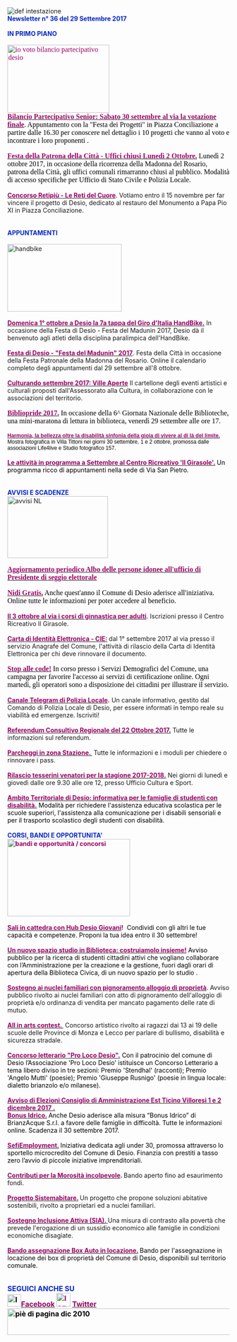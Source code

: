 <html><body><DIV>
<DIV>
<DIV><IMG border=0 alt="def intestazione" src="http://www.comune.desio.mb.it/servizi/gestionedocumentale/visualizzadocumento.aspx?id=6276"> 
<DIV><STRONG><FONT color=#0426c6>Newsletter n° 36 del&nbsp;29 Settembre&nbsp;2017</FONT></STRONG></DIV>
<DIV><FONT color=#0426c6><STRONG></STRONG></FONT>&nbsp;</DIV>
<DIV><FONT color=#0426c6><STRONG>IN PRIMO PIANO</STRONG></FONT></DIV>
<DIV><STRONG><FONT color=#0426c6></FONT></STRONG>&nbsp;</DIV>
<DIV><SPAN style="FONT-SIZE: 12px; FONT-FAMILY: Verdana, Geneva, Arial, Helvetica, sans-serif; WHITE-SPACE: normal; WORD-SPACING: 0px; TEXT-TRANSFORM: none; FLOAT: none; FONT-WEIGHT: normal; COLOR: rgb(0,0,0); FONT-STYLE: normal; ORPHANS: 2; WIDOWS: 2; DISPLAY: inline !important; LETTER-SPACING: normal; TEXT-INDENT: 0px; font-variant-ligatures: normal; font-variant-caps: normal; -webkit-text-stroke-width: 0px; text-decoration-style: initial; text-decoration-color: initial"><FONT size=3 face="Times New Roman"><FONT color=#990066><IMG style="HEIGHT: 154px; WIDTH: 231px" border=0 alt="io voto bilancio partecipativo desio" src="http://www.comune.desio.mb.it/servizi/gestionedocumentale/visualizzadocumento.aspx?id=19055" width=218 height=119></FONT></FONT></SPAN></DIV>
<DIV><SPAN style="FONT-SIZE: 12px; FONT-FAMILY: Verdana, Geneva, Arial, Helvetica, sans-serif; WHITE-SPACE: normal; WORD-SPACING: 0px; TEXT-TRANSFORM: none; FLOAT: none; FONT-WEIGHT: normal; COLOR: rgb(0,0,0); FONT-STYLE: normal; ORPHANS: 2; WIDOWS: 2; DISPLAY: inline !important; LETTER-SPACING: normal; TEXT-INDENT: 0px; font-variant-ligatures: normal; font-variant-caps: normal; -webkit-text-stroke-width: 0px; text-decoration-style: initial; text-decoration-color: initial"><FONT size=3 face="Times New Roman"><FONT color=#990066><A title="" href="http://www.comune.desio.mb.it/servizi/notizie/notizie_fase02.aspx?ID=45528" target=_self><FONT color=#990066><STRONG>Bilancio Partecipativo Senior: Sabato 30 settembre al via la votazione finale</STRONG></FONT></A><FONT color=#000000>. Appuntamento con la "Festa dei Progetti" in Piazza Conciliazione a partire dalle 16.30 per conoscere nel dettaglio i 10 progetti&nbsp;che vanno al voto e incontrare i loro proponenti .</FONT></FONT></FONT></SPAN></DIV>
<DIV><SPAN style="FONT-SIZE: 12px; FONT-FAMILY: Verdana, Geneva, Arial, Helvetica, sans-serif; WHITE-SPACE: normal; WORD-SPACING: 0px; TEXT-TRANSFORM: none; FLOAT: none; FONT-WEIGHT: normal; COLOR: rgb(0,0,0); FONT-STYLE: normal; ORPHANS: 2; WIDOWS: 2; DISPLAY: inline !important; LETTER-SPACING: normal; TEXT-INDENT: 0px; font-variant-ligatures: normal; font-variant-caps: normal; -webkit-text-stroke-width: 0px; text-decoration-style: initial; text-decoration-color: initial"><FONT size=3 face="Times New Roman"><FONT color=#990066></FONT></FONT></SPAN>&nbsp;</DIV>
<DIV><SPAN style="FONT-SIZE: 12px; FONT-FAMILY: Verdana, Geneva, Arial, Helvetica, sans-serif; WHITE-SPACE: normal; WORD-SPACING: 0px; TEXT-TRANSFORM: none; FLOAT: none; FONT-WEIGHT: normal; COLOR: rgb(0,0,0); FONT-STYLE: normal; ORPHANS: 2; WIDOWS: 2; DISPLAY: inline !important; LETTER-SPACING: normal; TEXT-INDENT: 0px; font-variant-ligatures: normal; font-variant-caps: normal; -webkit-text-stroke-width: 0px; text-decoration-style: initial; text-decoration-color: initial"><FONT size=3 face="Times New Roman"><A title="" href="http://www.comune.desio.mb.it/servizi/notizie/notizie_fase02.aspx?ID=45473" target=_self><SPAN style="FONT-SIZE: 12px; FONT-FAMILY: Verdana, Geneva, Arial, Helvetica, sans-serif; WHITE-SPACE: normal; WORD-SPACING: 0px; TEXT-TRANSFORM: none; FLOAT: none; FONT-WEIGHT: normal; COLOR: rgb(0,0,0); FONT-STYLE: normal; ORPHANS: 2; WIDOWS: 2; DISPLAY: inline !important; LETTER-SPACING: normal; TEXT-INDENT: 0px; font-variant-ligatures: normal; font-variant-caps: normal; -webkit-text-stroke-width: 0px; text-decoration-style: initial; text-decoration-color: initial"><FONT color=#990066 size=3 face="Times New Roman"><STRONG>Festa della Patrona della Città - Uffici chiusi Lunedì 2 Ottobre.</STRONG></FONT></SPAN></A> Lunedì 2 ottobre 2017, in occasione della ricorrenza della Madonna del Rosario, patrona della Città, gli uffici comunali rimarranno chiusi al pubblico. Modalità di accesso specifiche per Ufficio di Stato Civile e Polizia Locale.<BR></DIV></FONT></SPAN>
<DIV><STRONG><FONT color=#990066></FONT></STRONG>&nbsp;</DIV>
<DIV><STRONG><FONT color=#990066><A title="" href="http://www.comune.desio.mb.it/servizi/notizie/notizie_fase02.aspx?ID=45428" target=_self><STRONG><FONT color=#990066>Concorso Retipiù - Le Reti del Cuore</FONT></STRONG></A></FONT></STRONG>. Votiamo entro il 15 novembre per far vincere il progetto di Desio,&nbsp;dedicato al restauro del Monumento a Papa Pio XI in Piazza Conciliazione.</DIV></DIV>
<DIV><SPAN style="FONT-SIZE: 12pt; FONT-FAMILY: 'Times New Roman'; mso-fareast-font-family: 'MS Mincho'; mso-ansi-language: IT; mso-fareast-language: JA; mso-bidi-language: AR-SA"></SPAN>
<DIV>&nbsp;</DIV>
<DIV><FONT color=#0426c6><STRONG></STRONG></FONT>&nbsp;</DIV></DIV>
<DIV><FONT color=#0426c6><STRONG>APPUNTAMENTI</STRONG></FONT><FONT color=#000000><FONT color=#0426c6> </FONT></FONT></DIV>
<DIV>&nbsp;</DIV>
<DIV><IMG style="HEIGHT: 153px; WIDTH: 259px" alt=handbike src="https://www.comune.desio.mb.it/servizi/gestionedocumentale/visualizzadocumento.aspx?ID=22851" width=313 height=176></DIV>
<DIV>&nbsp;</DIV>
<DIV><STRONG><FONT color=#990066><A title="" href="http://www.comune.desio.mb.it/servizi/notizie/notizie_fase02.aspx?ID=45501" target=_self><STRONG><FONT color=#990066>Domenica 1° ottobre a Desio la 7a tappa del Giro d'Italia HandBike.</FONT></STRONG></A></FONT></STRONG> In occasione della Festa di Desio - Festa del Madunin 2017, Desio dà il benvenuto agli atleti della disciplina paralimpica dell'HandBike.</DIV>
<DIV><SPAN style="FONT-SIZE: 12px; FONT-FAMILY: Verdana, Geneva, Arial, Helvetica, sans-serif; WHITE-SPACE: normal; WORD-SPACING: 0px; TEXT-TRANSFORM: none; FLOAT: none; FONT-WEIGHT: normal; COLOR: rgb(0,0,0); FONT-STYLE: normal; ORPHANS: 2; WIDOWS: 2; DISPLAY: inline !important; LETTER-SPACING: normal; TEXT-INDENT: 0px; font-variant-ligatures: normal; font-variant-caps: normal; -webkit-text-stroke-width: 0px; text-decoration-style: initial; text-decoration-color: initial"><STRONG><FONT color=#990066></FONT></STRONG></SPAN>&nbsp;</DIV>
<DIV><STRONG><FONT color=#990066><A title="" href="http://www.comune.desio.mb.it/servizi/notizie/notizie_fase02.aspx?ID=45458" target=_self><STRONG><FONT color=#990066>Festa di Desio - "Festa del Madunin" 2017</FONT></STRONG></A></FONT></STRONG>. Festa della Città in occasione della Festa Patronale della Madonna del Rosario. Online il calendario completo degli appuntamenti dal 29 settembre all'8 ottobre.</DIV>
<DIV>&nbsp;</DIV>
<DIV><A title="" href="https://www.comune.desio.mb.it/servizi/notizie/notizie_fase02.aspx?ID=45169" target=_self><FONT color=#990066><STRONG>Culturando settembre 2017: Ville Aperte</STRONG></FONT></A>&nbsp;Il cartellone degli eventi artistici e culturali proposti dall'Assessorato alla Cultura, in collaborazione con le associazioni del territorio.</DIV>
<DIV><SPAN style="FONT-SIZE: 12px; FONT-FAMILY: Verdana, Geneva, Arial, Helvetica, sans-serif; WHITE-SPACE: normal; WORD-SPACING: 0px; TEXT-TRANSFORM: none; FLOAT: none; FONT-WEIGHT: normal; COLOR: rgb(0,0,0); FONT-STYLE: normal; ORPHANS: 2; WIDOWS: 2; DISPLAY: inline !important; LETTER-SPACING: normal; TEXT-INDENT: 0px; font-variant-ligatures: normal; font-variant-caps: normal; -webkit-text-stroke-width: 0px; text-decoration-style: initial; text-decoration-color: initial"><FONT size=3 face="Times New Roman"></FONT></SPAN>&nbsp;</DIV>
<DIV><SPAN style="FONT-SIZE: 12px; FONT-FAMILY: Verdana, Geneva, Arial, Helvetica, sans-serif; WHITE-SPACE: normal; WORD-SPACING: 0px; TEXT-TRANSFORM: none; FLOAT: none; FONT-WEIGHT: normal; COLOR: rgb(0,0,0); FONT-STYLE: normal; ORPHANS: 2; WIDOWS: 2; DISPLAY: inline !important; LETTER-SPACING: normal; TEXT-INDENT: 0px; font-variant-ligatures: normal; font-variant-caps: normal; -webkit-text-stroke-width: 0px; text-decoration-style: initial; text-decoration-color: initial"><FONT size=3 face="Times New Roman"><STRONG><FONT color=#990066><A title="" href="http://www.comune.desio.mb.it/servizi/notizie/notizie_fase02.aspx?ID=45427" target=_self><SPAN style="FONT-SIZE: 12px; FONT-FAMILY: Verdana, Geneva, Arial, Helvetica, sans-serif; WHITE-SPACE: normal; WORD-SPACING: 0px; TEXT-TRANSFORM: none; FLOAT: none; FONT-WEIGHT: normal; COLOR: rgb(0,0,0); FONT-STYLE: normal; ORPHANS: 2; WIDOWS: 2; DISPLAY: inline !important; LETTER-SPACING: normal; TEXT-INDENT: 0px; font-variant-ligatures: normal; font-variant-caps: normal; -webkit-text-stroke-width: 0px; text-decoration-style: initial; text-decoration-color: initial"><FONT size=3 face="Times New Roman"><STRONG><FONT color=#990066>Bibliopride 2017.</FONT></STRONG></FONT></SPAN></A></FONT></STRONG> In occasione della 6^ Giornata Nazionale delle Biblioteche, una mini-maratona di lettura in biblioteca, venerdì 29 settembre alle ore 17. </FONT></SPAN></DIV>
<DIV><SPAN style="FONT-SIZE: 12px; FONT-FAMILY: Verdana, Geneva, Arial, Helvetica, sans-serif; WHITE-SPACE: normal; WORD-SPACING: 0px; TEXT-TRANSFORM: none; FLOAT: none; FONT-WEIGHT: normal; COLOR: rgb(0,0,0); FONT-STYLE: normal; ORPHANS: 2; WIDOWS: 2; DISPLAY: inline !important; LETTER-SPACING: normal; TEXT-INDENT: 0px; font-variant-ligatures: normal; font-variant-caps: normal; -webkit-text-stroke-width: 0px; text-decoration-style: initial; text-decoration-color: initial"><FONT size=3 face="Times New Roman"></FONT></SPAN>&nbsp;</DIV>
<DIV><SPAN style="FONT-SIZE: 12px; FONT-FAMILY: Verdana, Geneva, Arial, Helvetica, sans-serif; WHITE-SPACE: normal; WORD-SPACING: 0px; TEXT-TRANSFORM: none; FLOAT: none; FONT-WEIGHT: normal; COLOR: rgb(0,0,0); FONT-STYLE: normal; ORPHANS: 2; WIDOWS: 2; DISPLAY: inline !important; LETTER-SPACING: normal; TEXT-INDENT: 0px; font-variant-ligatures: normal; font-variant-caps: normal; -webkit-text-stroke-width: 0px; text-decoration-style: initial; text-decoration-color: initial"><STRONG><FONT color=#990066><A title="" href="http://www.comune.desio.mb.it/servizi/notizie/notizie_fase02.aspx?ID=45350" target=_self><SPAN style="FONT-SIZE: 12px; FONT-FAMILY: Verdana, Geneva, Arial, Helvetica, sans-serif; WHITE-SPACE: normal; WORD-SPACING: 0px; TEXT-TRANSFORM: none; FLOAT: none; FONT-WEIGHT: normal; COLOR: rgb(0,0,0); FONT-STYLE: normal; ORPHANS: 2; WIDOWS: 2; DISPLAY: inline !important; LETTER-SPACING: normal; TEXT-INDENT: 0px; font-variant-ligatures: normal; font-variant-caps: normal; -webkit-text-stroke-width: 0px; text-decoration-style: initial; text-decoration-color: initial"><STRONG><FONT color=#990066>Harmonia, la bellezza oltre la disabilità sinfonia della gioia di vivere al di là del limite.</FONT></STRONG> </SPAN></A></FONT></STRONG>Mostra fotografica in Villa Tittoni nei giorni 30 settembre, 1 e 2 ottobre, promossa dalle associazioni Life4live e Studio fotografico 157.<BR></SPAN></DIV>
<DIV><SPAN style="FONT-SIZE: 12px; FONT-FAMILY: Verdana, Geneva, Arial, Helvetica, sans-serif; WHITE-SPACE: normal; WORD-SPACING: 0px; TEXT-TRANSFORM: none; FLOAT: none; FONT-WEIGHT: normal; COLOR: rgb(0,0,0); FONT-STYLE: normal; ORPHANS: 2; WIDOWS: 2; DISPLAY: inline !important; LETTER-SPACING: normal; TEXT-INDENT: 0px; font-variant-ligatures: normal; font-variant-caps: normal; -webkit-text-stroke-width: 0px; text-decoration-style: initial; text-decoration-color: initial"></SPAN>&nbsp;</DIV>
<DIV><FONT color=#990066><A title="" href="http://www.comune.desio.mb.it/servizi/notizie/notizie_fase02.aspx?ID=45206" target=_self><FONT color=#990066><STRONG>Le attività in programma a Settembre al Centro Ricreativo 'Il Girasole'.</STRONG></FONT></A><STRONG>&nbsp;</STRONG></FONT><FONT color=#000000>Un programma ricco di appuntamenti nella sede di Via San Pietro.</FONT></DIV>
<DIV>
<DIV>&nbsp;</DIV>
<DIV>
<DIV>&nbsp;</DIV></DIV>
<DIV><FONT color=#0426c6><STRONG>AVVISI E SCADENZE</STRONG></FONT> </DIV>
<DIV>
<DIV></DIV>
<DIV>
<DIV><IMG style="HEIGHT: 140px; WIDTH: 228px" border=0 alt="avvisi NL" src="http://www.comune.desio.mb.it/servizi/gestionedocumentale/visualizzadocumento.aspx?id=18789" width=232 height=175></DIV>
<DIV><FONT color=#000000></FONT>&nbsp;</DIV>
<DIV><SPAN style="FONT-SIZE: 12pt; FONT-FAMILY: 'Times New Roman'; mso-fareast-font-family: 'MS Mincho'; mso-ansi-language: IT; mso-fareast-language: JA; mso-bidi-language: AR-SA"><STRONG><FONT color=#990066><A title="" href="http://www.comune.desio.mb.it/servizi/notizie/notizie_fase02.aspx?ID=45488" target=_self><SPAN style="FONT-SIZE: 12pt; FONT-FAMILY: 'Times New Roman'; mso-fareast-font-family: 'MS Mincho'; mso-ansi-language: IT; mso-fareast-language: JA; mso-bidi-language: AR-SA"><STRONG><FONT color=#990066>Aggiornamento periodico Albo delle persone idonee all'ufficio di Presidente di seggio elettorale</FONT></STRONG></SPAN></A></FONT></STRONG></SPAN></DIV>
<DIV><SPAN style="FONT-SIZE: 12pt; FONT-FAMILY: 'Times New Roman'; mso-fareast-font-family: 'MS Mincho'; mso-ansi-language: IT; mso-fareast-language: JA; mso-bidi-language: AR-SA"></SPAN>&nbsp;</DIV>
<DIV><SPAN style="FONT-SIZE: 12pt; FONT-FAMILY: 'Times New Roman'; mso-fareast-font-family: 'MS Mincho'; mso-ansi-language: IT; mso-fareast-language: JA; mso-bidi-language: AR-SA"><A title="" href="http://www.comune.desio.mb.it/servizi/notizie/notizie_fase02.aspx?ID=45300" target=_self><FONT color=#990066><STRONG>Nidi Gratis.</STRONG></FONT></A><FONT color=#000000> Anche quest'anno il Comune di Desio aderisce all'iniziativa. Online tutte le informazioni per poter accedere al beneficio.</FONT></SPAN></DIV>
<DIV>&nbsp;</DIV>
<DIV>
<DIV><STRONG><FONT color=#990066><A title="" href="http://www.comune.desio.mb.it/servizi/notizie/notizie_fase02.aspx?ID=45384" target=_self><STRONG><FONT color=#990066>Il 3 ottobre al via i corsi di ginnastica per adulti</FONT></STRONG></A></FONT></STRONG>. Iscrizioni presso il Centro Ricreativo Il Girasole. </DIV></DIV>
<DIV>&nbsp;</DIV>
<DIV><A title="" href="http://www.comune.desio.mb.it/servizi/notizie/notizie_fase02.aspx?ID=45122" target=_self><STRONG><FONT color=#990066>Carta di Identità Elettronica - CIE:</FONT></STRONG></A><STRONG><FONT color=#990066> </FONT></STRONG>dal 1° settembre 2017 al via presso il servizio Anagrafe del Comune, l'attività di rilascio della Carta di Identità Elettronica per chi deve rinnovare il documento.</DIV>
<DIV>&nbsp;</DIV>
<DIV><FONT color=#990066><SPAN style="FONT-SIZE: 12pt; FONT-FAMILY: 'Times New Roman'; mso-fareast-font-family: 'MS Mincho'; mso-ansi-language: IT; mso-fareast-language: JA; mso-bidi-language: AR-SA"><A title="" href="http://www.comune.desio.mb.it/servizi/notizie/notizie_fase02.aspx?ID=44271" target=_self><FONT color=#990066><STRONG>Stop alle code!</STRONG></FONT></A><FONT color=#000000> In corso presso i Servizi Demografici del Comune, una campagna per favorire l'accesso ai servizi di certificazione online. Ogni martedì, gli operatori sono a disposizione dei cittadini per illustrare il servizio.</FONT></SPAN></FONT></DIV>
<DIV><FONT color=#990066><SPAN style="FONT-SIZE: 12pt; FONT-FAMILY: 'Times New Roman'; mso-fareast-font-family: 'MS Mincho'; mso-ansi-language: IT; mso-fareast-language: JA; mso-bidi-language: AR-SA"></SPAN></FONT>&nbsp;</DIV>
<DIV><A title="" href="https://t.me/Polizia_Locale_Desio" target=_self><FONT color=#990066><STRONG>Canale Telegram di Polizia Locale</STRONG></FONT></A><FONT color=#990066><STRONG>.</STRONG></FONT> Un canale informativo, gestito dal Comando di Polizia Locale di Desio, per essere informati in tempo reale su viabilità ed emergenze. Iscriviti! </DIV>
<DIV>&nbsp;</DIV>
<DIV><STRONG><FONT color=#990066><A title="" href="http://www.comune.desio.mb.it/servizi/notizie/notizie_fase02.aspx?ID=45183" target=_self><STRONG><FONT color=#990066>Referendum Consultivo Regionale del 22 Ottobre 2017</FONT></STRONG>.</A></FONT></STRONG> Tutte le informazioni sul referendum.</DIV>
<DIV>
<DIV>&nbsp;</DIV>
<DIV><A title="" href="https://www.comune.desio.mb.it/servizi/notizie/notizie_fase02.aspx?ID=42741" target=_self><STRONG><FONT color=#990066>Parcheggi in zona Stazione.</FONT> </STRONG></A><STRONG>&nbsp;</STRONG>Tutte le informazioni e i moduli per chiedere o rinnovare i pass. </DIV>
<DIV>&nbsp;</DIV>
<DIV><STRONG><FONT color=#990066><A title="" href="http://www.comune.desio.mb.it/servizi/notizie/notizie_fase02.aspx?ID=45056" target=_self><STRONG><FONT color=#990066>Rilascio tesserini venatori per la stagione 2017-2018.</FONT></STRONG></A></FONT></STRONG> Nei giorni di lunedì e giovedì dalle ore 9.30 alle ore 12, presso Ufficio Cultura e Sport.<BR><FONT color=#990066></DIV></DIV>
<DIV>
<DIV><STRONG><FONT color=#990066></FONT></STRONG>&nbsp;</DIV>
<DIV><STRONG><FONT color=#990066><A title="" href="http://www.comune.desio.mb.it/servizi/notizie/notizie_fase02.aspx?ID=44835" target=_self><STRONG><FONT color=#990066>Ambito Territoriale di Desio: informativa per le famiglie di studenti con disabilità.</FONT></STRONG></A></FONT></STRONG> <FONT color=#000000>Modalità per richiedere l'assistenza educativa scolastica per le scuole superiori, l'assistenza alla comunicazione per i disabili sensoriali e per il trasporto scolastico degli studenti con disabilità.</FONT></DIV></FONT></DIV>
<DIV><STRONG><FONT color=#0426c6></FONT></STRONG>&nbsp;</DIV>
<DIV><STRONG><FONT color=#0426c6>CORSI, BANDI E OPPORTUNITA'</FONT> </STRONG></DIV></DIV></DIV>
<DIV>
<DIV><FONT color=#990066><STRONG><IMG style="HEIGHT: 175px; WIDTH: 278px" border=0 alt="bandi e opportunità / concorsi" src="http://www.comune.desio.mb.it/servizi/gestionedocumentale/visualizzadocumento.aspx?id=18790" width=299 height=168></STRONG></FONT></DIV>
<DIV><FONT color=#990066></FONT>&nbsp;</DIV>
<DIV><FONT color=#000000><STRONG><FONT color=#990066><A title="" href="http://www.comune.desio.mb.it/servizi/notizie/notizie_fase02.aspx?ID=45359" target=_self><FONT color=#000000><STRONG><FONT color=#990066>Sali in cattedra con Hub Desio Giovani</FONT></STRONG></FONT></A>!</FONT></STRONG>&nbsp; Condividi con gli&nbsp;altri le tue capacità e competenze. Proponi la tua idea&nbsp;entro il 30 settembre!</FONT></DIV>
<DIV><STRONG><FONT color=#990066></FONT></STRONG>&nbsp;</DIV>
<DIV><FONT color=#990066>
<DIV><A title="" href="http://www.comune.desio.mb.it/servizi/notizie/notizie_fase02.aspx?ID=45403" target=_self><STRONG><FONT color=#990066>Un nuovo spazio studio in Biblioteca: costruiamolo insieme!</FONT></STRONG></A> <FONT color=#000000>Avviso pubblico per la ricerca di studenti cittadini attivi che vogliano collaborare con l’Amministrazione per la creazione e la gestione, fuori dagli orari di apertura della Biblioteca Civica, di un nuovo spazio per lo studio . </FONT></DIV></FONT></DIV>
<DIV><STRONG><FONT color=#990066></FONT></STRONG>&nbsp;</DIV>
<DIV><STRONG><FONT color=#990066><A title="" href="http://www.comune.desio.mb.it/servizi/notizie/notizie_fase02.aspx?ID=45366" target=_self><STRONG><FONT color=#990066>Sostegno ai nuclei familiari con pignoramento alloggio di proprietà</FONT></STRONG></A></FONT></STRONG>. Avviso pubblico rivolto ai nuclei familiari con atto di pignoramento dell'alloggio di proprietà e/o ordinanza di vendita per mancato pagamento delle rate di mutuo.</DIV>
<DIV>&nbsp;</DIV></DIV>
<DIV><A title="" href="https://www.comune.desio.mb.it/servizi/notizie/notizie_fase02.aspx?ID=45177" target=_self><FONT color=#990066><STRONG>All in arts contest. </STRONG></FONT></A>&nbsp;Concorso artistico rivolto ai ragazzi dai 13 ai 19 delle scuole delle Province di Monza e Lecco per parlare di bullismo, disabilità e sicurezza stradale.</DIV>
<DIV><FONT color=#990066>&nbsp;</DIV>
<DIV>
<DIV><A title="" href="http://www.comune.desio.mb.it/servizi/notizie/notizie_fase02.aspx?ID=44637" target=_self><FONT color=#990066><STRONG>Concorso letterario "Pro Loco Desio".</STRONG></FONT></A><FONT color=#000000> Con il patrocinio del comune di Desio l’Associazione 'Pro Loco Desio' istituisce un Concorso Letterario a tema libero diviso in tre sezioni: Premio 'Stendhal' (racconti); Premio 'Angelo Mutti' (poesie); Premio 'Giuseppe Rusnigo' (poesie in lingua locale: dialetto brianzolo e/o milanese).</FONT></FONT></DIV></DIV>
<DIV><STRONG><FONT color=#990066></FONT></STRONG>&nbsp;</DIV>
<DIV><STRONG><FONT color=#990066><A title="" href="http://www.comune.desio.mb.it/servizi/notizie/notizie_fase02.aspx?ID=44728" target=_self><STRONG><FONT color=#990066>Avviso di Elezioni Consiglio di Amministrazione Est Ticino Villoresi 1 e 2 dicembre 2017 .<BR></DIV></FONT></STRONG></A></FONT></STRONG>
<DIV>
<DIV><FONT color=#990066><A title="" href="http://www.comune.desio.mb.it/servizi/notizie/notizie_fase02.aspx?ID=44226" target=_self><FONT color=#990066><STRONG>Bonus Idrico.</STRONG></FONT></A><FONT color=#990066><STRONG> </STRONG></FONT><FONT color=#000000>Anche Desio aderisce alla misura “Bonus Idrico” di BrianzAcque S.r.l. a favore delle famiglie in difficoltà. Tutte le informazioni online. Scadenza il 30 settembre 2017.</FONT></FONT></DIV>
<DIV><FONT color=#000000><FONT color=#990066></FONT></FONT>&nbsp;</DIV>
<DIV><FONT color=#000000><FONT color=#990066><A title="" href="http://www.comune.desio.mb.it/servizi/notizie/notizie_fase02.aspx?ID=43223" target=_self><FONT color=#000000><FONT color=#990066><STRONG>SefiEmployment.</STRONG></FONT></FONT></A></FONT><STRONG> </STRONG>Iniziativa dedicata agli under 30, promossa attraverso lo sportello microcredito del Comune di Desio. Finanzia con prestiti a tasso zero l’avvio di piccole iniziative imprenditoriali.</FONT></DIV>
<DIV>
<DIV><FONT color=#990066></FONT>&nbsp;</DIV>
<DIV><FONT color=#990066><A title="" href="http://www.comune.desio.mb.it/servizi/notizie/notizie_fase02.aspx?ID=42983" target=_self><FONT color=#990066><STRONG>Contributi per la Morosità incolpevole</STRONG></FONT></A></FONT><STRONG>. </STRONG>Bando aperto fino ad esaurimento fondi. </DIV>
<DIV><FONT color=#990066></FONT>&nbsp;</DIV>
<DIV><FONT color=#990066><A title="" href="http://www.comune.desio.mb.it/servizi/notizie/notizie_fase02.aspx?ID=41431" target=_self><FONT color=#990066><STRONG>Progetto Sistemabitare.</STRONG></FONT></A></FONT><STRONG> </STRONG>Un progetto che propone soluzioni abitative sostenibili, rivolto a proprietari ed a nuclei familiari. </DIV>
<DIV><FONT color=#990066></FONT>&nbsp;</DIV>
<DIV><FONT color=#990066><A title="" href="http://www.comune.desio.mb.it/servizi/notizie/notizie_fase02.aspx?ID=40660" target=_self><STRONG><FONT color=#990066>Sostegno Inclusione Attiva (SIA).</FONT> </STRONG></A></FONT>Una misura di contrasto alla povertà che prevede l'erogazione di un sussidio economico alle famiglie in condizioni economiche disagiate.</DIV>
<DIV><FONT color=#990066></FONT>&nbsp;</DIV>
<DIV>
<DIV><FONT color=#990066><A title="" href="http://www.comune.desio.mb.it/servizi/notizie/notizie_fase02.aspx?ID=35369" target=_self><FONT color=#990066><STRONG>Bando assegnazione Box Auto in locazione.</STRONG></FONT></A><STRONG> </STRONG><FONT color=#000000>B</FONT></FONT><FONT color=#000000>ando per l'assegnazione in locazione dei box di proprietà del Comune di Desio, disponibili sul territorio comunale.</FONT></DIV>
<DIV><FONT color=#990066></FONT></DIV>
<DIV><FONT color=#990066><FONT color=#990066></FONT></DIV>
<DIV>
<DIV>
<DIV><FONT color=#990066></FONT>
<DIV><FONT color=#990066></FONT>
<DIV><FONT color=#990066></FONT><FONT color=#0426c6><FONT color=#0426c6><FONT size=+0><FONT color=#000000><FONT color=#990066><FONT color=#000000><FONT color=#0426c6><STRONG></STRONG></FONT></FONT></FONT></FONT></FONT></FONT></FONT>&nbsp;</DIV>
<DIV><FONT color=#0426c6><FONT color=#0426c6><FONT size=+0><FONT color=#000000><FONT color=#990066><FONT color=#000000><FONT color=#0426c6><STRONG></STRONG></FONT></FONT></FONT></FONT></FONT></FONT></FONT>&nbsp;</DIV>
<DIV><FONT color=#0426c6><FONT color=#0426c6><FONT size=+0><FONT color=#000000><FONT color=#990066><FONT color=#000000><FONT color=#0426c6><STRONG>SEGUICI ANCHE SU</STRONG></FONT></FONT></FONT></FONT></FONT></FONT></FONT></DIV></DIV></DIV>
<DIV>
<DIV><FONT color=#0426c6><FONT color=#0426c6><FONT size=+0><FONT color=#000000><FONT color=#990066><FONT color=#000000></FONT></FONT></FONT></FONT></FONT></FONT>
<DIV><FONT color=#0426c6><FONT color=#0426c6><FONT size=+0><FONT color=#000000><FONT color=#990066><FONT color=#000000></FONT></FONT></FONT></FONT></FONT></FONT>
<DIV><FONT color=#0426c6><FONT color=#0426c6><FONT size=+0><FONT color=#000000><FONT color=#990066><FONT color=#000000></FONT></FONT></FONT></FONT></FONT></FONT>
<DIV><FONT color=#0426c6><FONT color=#0426c6><FONT size=+0><FONT color=#000000><FONT color=#990066><FONT color=#000000>
<DIV>
<DIV>
<DIV>
<DIV>
<DIV><STRONG></STRONG></DIV>
<DIV><STRONG><IMG style="HEIGHT: 28px; WIDTH: 31px" alt="logo facebook" src="http://www.comune.desio.mb.it/servizi/gestionedocumentale/visualizzadocumento.aspx?ID=18791" width=95 height=56></STRONG><A title="" href="https://it-it.facebook.com/pages/Comune-Di-Desio/103441483073684" target=_self><FONT color=#990066><STRONG>Facebook</STRONG></FONT></A><FONT color=#990066><STRONG> <IMG style="HEIGHT: 31px; WIDTH: 32px" alt="logo twitter" src="http://www.comune.desio.mb.it/servizi/gestionedocumentale/visualizzadocumento.aspx?ID=18792" width=38 height=44> </STRONG></FONT><A title="" href="https://mobile.twitter.com/comunedidesio" target=_self><FONT color=#990066><STRONG>Twitter</STRONG></FONT></A><STRONG> </STRONG></DIV>
<DIV></DIV>
<DIV></DIV></DIV>
<DIV><STRONG><IMG style="HEIGHT: 60px; WIDTH: 622px" border=0 alt="piè di pagina dic 2010" src="http://www.comune.desio.mb.it/servizi/gestionedocumentale/visualizzadocumento.aspx?id=6565" width=993 height=74></STRONG></DIV></DIV></DIV></DIV></FONT></FONT></FONT></FONT></FONT></FONT><STRONG></STRONG></DIV></DIV></DIV></DIV></DIV></DIV></FONT></DIV>
<DIV><FONT color=#990066></FONT></DIV>
<DIV><FONT color=#990066></FONT></DIV>
<DIV><FONT color=#990066></FONT></DIV></DIV></DIV></DIV></DIV></DIV></DIV></body></html